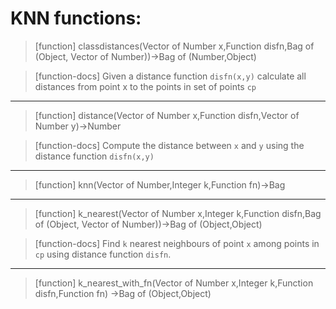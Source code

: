# KNN functions:

> [function]
> classdistances(Vector of Number x,Function disfn,Bag of (Object,
              Vector of Number))->Bag of (Number,Object)

> [function-docs]
> Given a distance function `disfn(x,y)`
>     calculate all distances from point x to the points
>     in set of points `cp` 



___

> [function]
> distance(Vector of Number x,Function disfn,Vector of Number y)->Number

> [function-docs]
> Compute the distance between `x` and `y` 
>      using the distance function `disfn(x,y)` 



___

> [function]
> knn(Vector of Number,Integer k,Function fn)->Bag



___

> [function]
> k_nearest(Vector of Number x,Integer k,Function disfn,Bag of (Object,
         Vector of Number))->Bag of (Object,Object)

> [function-docs]
> Find `k` nearest neighbours of point `x` 
>      among points in `cp` using distance function `disfn`. 



___

> [function]
> k_nearest_with_fn(Vector of Number x,Integer k,Function disfn,Function fn)
                 ->Bag of (Object,Object)


